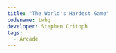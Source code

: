 ```yaml
---
title: "The World's Hardest Game"
codename: twhg
developer: Stephen Critoph
tags:
  - Arcade
---
```

